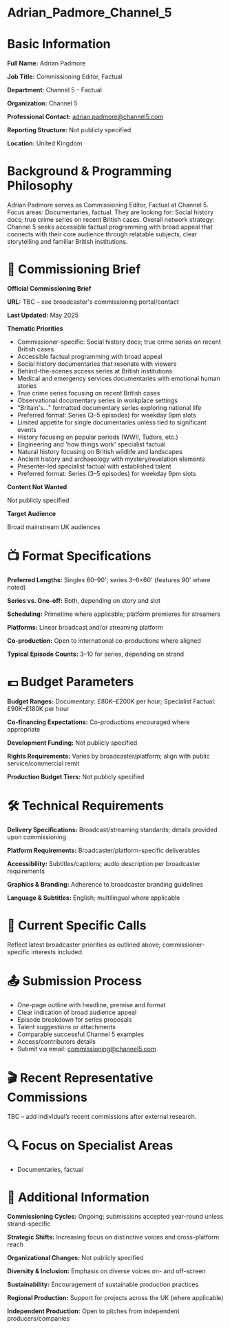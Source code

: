 # Adrian_Padmore_Channel_5

# Basic Information

**Full Name:** Adrian Padmore

**Job Title:** Commissioning Editor, Factual

**Department:** Channel 5 – Factual

**Organization:** Channel 5

**Professional Contact:** adrian.padmore@channel5.com

**Reporting Structure:** Not publicly specified

**Location:** United Kingdom

# Background & Programming Philosophy

Adrian Padmore serves as Commissioning Editor, Factual at Channel 5. Focus areas: Documentaries, factual. They are looking for: Social history docs; true crime series on recent British cases. Overall network strategy: Channel 5 seeks accessible factual programming with broad appeal that connects with their core audience through relatable subjects, clear storytelling and familiar British institutions.

# 📄 Commissioning Brief

**Official Commissioning Brief**

**URL:** TBC – see broadcaster's commissioning portal/contact

**Last Updated:** May 2025

**Thematic Priorities**

- Commissioner-specific: Social history docs; true crime series on recent British cases
- Accessible factual programming with broad appeal
- Social history documentaries that resonate with viewers
- Behind-the-scenes access series at British institutions
- Medical and emergency services documentaries with emotional human stories
- True crime series focusing on recent British cases
- Observational documentary series in workplace settings
- "Britain's..." formatted documentary series exploring national life
- Preferred format: Series (3–5 episodes) for weekday 9pm slots
- Limited appetite for single documentaries unless tied to significant events
- History focusing on popular periods (WWII, Tudors, etc.)
- Engineering and 'how things work' specialist factual
- Natural history focusing on British wildlife and landscapes
- Ancient history and archaeology with mystery/revelation elements
- Presenter-led specialist factual with established talent
- Preferred format: Series (3–5 episodes) for weekday 9pm slots

**Content Not Wanted**

Not publicly specified

**Target Audience**

Broad mainstream UK audiences

# 📺 Format Specifications

**Preferred Lengths:** Singles 60–90'; series 3–6×60' (features 90' where noted)

**Series vs. One-off:** Both, depending on story and slot

**Scheduling:** Primetime where applicable; platform premieres for streamers

**Platforms:** Linear broadcast and/or streaming platform

**Co-production:** Open to international co-productions where aligned

**Typical Episode Counts:** 3–10 for series, depending on strand

# 💷 Budget Parameters

**Budget Ranges:** Documentary: £80K–£200K per hour; Specialist Factual: £90K–£180K per hour

**Co-financing Expectations:** Co-productions encouraged where appropriate

**Development Funding:** Not publicly specified

**Rights Requirements:** Varies by broadcaster/platform; align with public service/commercial remit

**Production Budget Tiers:** Not publicly specified

# 🛠️ Technical Requirements

**Delivery Specifications:** Broadcast/streaming standards; details provided upon commissioning

**Platform Requirements:** Broadcaster/platform-specific deliverables

**Accessibility:** Subtitles/captions; audio description per broadcaster requirements

**Graphics & Branding:** Adherence to broadcaster branding guidelines

**Language & Subtitles:** English; multilingual where applicable

# 📢 Current Specific Calls

Reflect latest broadcaster priorities as outlined above; commissioner-specific interests included.

# 📤 Submission Process

- One-page outline with headline, premise and format
- Clear indication of broad audience appeal
- Episode breakdown for series proposals
- Talent suggestions or attachments
- Comparable successful Channel 5 examples
- Access/contributors details
- Submit via email: commissioning@channel5.com

# 🎬 Recent Representative Commissions

TBC – add individual’s recent commissions after external research.

# 🔍 Focus on Specialist Areas

- Documentaries, factual

# 📅 Additional Information

**Commissioning Cycles:** Ongoing; submissions accepted year-round unless strand-specific

**Strategic Shifts:** Increasing focus on distinctive voices and cross-platform reach

**Organizational Changes:** Not publicly specified

**Diversity & Inclusion:** Emphasis on diverse voices on- and off-screen

**Sustainability:** Encouragement of sustainable production practices

**Regional Production:** Support for projects across the UK (where applicable)

**Independent Production:** Open to pitches from independent producers/companies